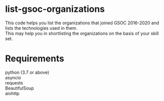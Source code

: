 # list-gsoc-organizations
This code helps you list the organizations that joined GSOC 2016-2020 and lists the technologies used in them.<br> This may help you in shortlisting the organizations on the basis of your skill set.

# Requirements
python (3.7 or above) <br>
asyncio <br>
requests <br>
BeautifulSoup <br>
aiohttp <br>
